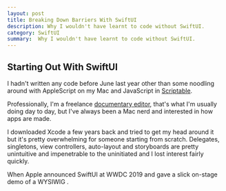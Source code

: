 ```yaml
---
layout: post
title: Breaking Down Barriers With SwiftUI 
description: Why I wouldn't have learnt to code without SwiftUI.
category: SwiftUI
summary:  Why I wouldn't have learnt to code without SwiftUI.
---
```


## Starting Out With SwiftUI
I hadn't written any code before June last year other than some noodling around with AppleScript on my Mac and JavaScript in [Scriptable](https://scriptable.app). 

Professionally, I'm a freelance [documentary editor](https://www.alexhay.tv), that's what I'm usually doing day to day, but I've always been a Mac nerd and interested in how apps are made.

I downloaded Xcode a few years back and tried to get my head around it but it's pretty overwhelming for someone starting from scratch. Delegates, singletons, view controllers, auto-layout and storyboards are pretty unintuitive and impenetrable to the uninitiated and I lost interest fairly quickly.

When Apple announced SwiftUI at WWDC 2019 and gave a slick on-stage demo of a WYSIWIG . 
